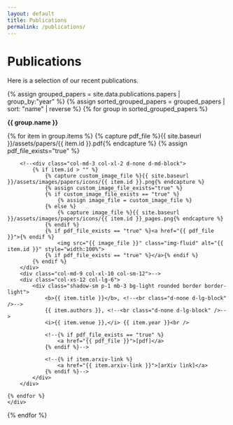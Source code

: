 ```yaml
---
layout: default
title: Publications
permalink: /publications/
---
```


# Publications

Here is a selection of our recent publications.

<div>
{% assign grouped_papers = site.data.publications.papers | group_by:"year" %}
{% assign sorted_grouped_papers = grouped_papers | sort: "name" | reverse %}
{% for group in sorted_grouped_papers %}
	<p><b>{{ group.name }}</b></p>
	<div class="row align-items-center ">
	{% for item in group.items %}
		{% capture pdf_file %}{{ site.baseurl }}/assets/papers/{{ item.id }}.pdf{% endcapture %}
		{% assign pdf_file_exists="true" %}

	
		<!--<div class="col-md-3 col-xl-2 d-none d-md-block">
			{% if item.id > "" %}
				{% capture custom_image_file %}{{ site.baseurl }}/assets/images/papers/icons/{{ item.id }}.png{% endcapture %}
				{% assign custom_image_file_exists="true" %}
				{% if custom_image_file_exists == "true" %}
					{% assign image_file = custom_image_file %}
				{% else %}
					{% capture image_file %}{{ site.baseurl }}/assets/images/papers/icons/{{ item.id }}_pages.png{% endcapture %}
				{% endif %}
				{% if pdf_file_exists == "true" %}<a href="{{ pdf_file }}">{% endif %}
					<img src="{{ image_file }}" class="img-fluid" alt="{{ item.id }}" style="width:100%">
				{% if pdf_file_exists == "true" %}</a>{% endif %}
			{% endif %}
		</div>
		<div class="col-md-9 col-xl-10 col-sm-12">-->
		<div class="col-xs-12 col-lg-6">
			<div class="shadow-sm p-1 mb-3 bg-light rounded border border-light">
				<b>{{ item.title }}</b>, <!--<br class="d-none d-lg-block" />-->
				{{ item.authors }}, <!--<br class="d-none d-lg-block" />-->
				<i>{{ item.venue }},</i> {{ item.year }}<br />

				<!--{% if pdf_file_exists == "true" %}
					<a href="{{ pdf_file }}">[pdf]</a> 
				{% endif %}-->

				<!--{% if item.arxiv-link %}
					<a href="{{ item.arxiv-link }}">[arXiv link]</a> 
				{% endif %}-->
			</div>
		</div>
	
	{% endfor %}
	</div>
{% endfor %}
</div>

